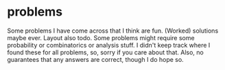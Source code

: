 # problems
Some problems I have come across that I think are fun.
(Worked) solutions maybe ever.
Layout also todo.
Some problems might require some probability or combinatorics or analysis stuff.
I didn't keep track where I found these for all problems, so, sorry if you care about that.
Also, no guarantees that any answers are correct, though I do hope so.
